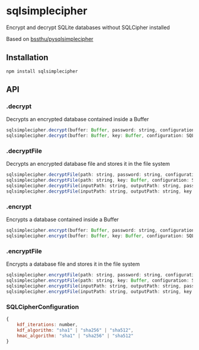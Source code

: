# sqlsimplecipher
Encrypt and decrypt SQLite databases without SQLCipher installed

Based on [bssthu/pysqlsimplecipher](https://github.com/bssthu/pysqlsimplecipher)

## Installation
`npm install sqlsimplecipher`

## API
### .decrypt
Decrypts an encrypted database contained inside a Buffer
```js
sqlsimplecipher.decrypt(buffer: Buffer, password: string, configuration: SQLCipherConfiguration): Buffer;
sqlsimplecipher.decrypt(buffer: Buffer, key: Buffer, configuration: SQLCipherConfiguration): Buffer;
```

### .decryptFile
Decrypts an encrypted database file and stores it in the file system
```js
sqlsimplecipher.decryptFile(path: string, password: string, configuration: SQLCipherConfiguration): void;
sqlsimplecipher.decryptFile(path: string, key: Buffer, configuration: SQLCipherConfiguration): void;
sqlsimplecipher.decryptFile(inputPath: string, outputPath: string, password: string, configuration: SQLCipherConfiguration): void;
sqlsimplecipher.decryptFile(inputPath: string, outputPath: string, key: Buffer, configuration: SQLCipherConfiguration): void;
```

### .encrypt
Encrypts a database contained inside a Buffer
```js
sqlsimplecipher.encrypt(buffer: Buffer, password: string, configuration: SQLCipherConfiguration): Buffer;
sqlsimplecipher.encrypt(buffer: Buffer, key: Buffer, configuration: SQLCipherConfiguration): Buffer;
```

### .encryptFile
Encrypts a database file and stores it in the file system
```js
sqlsimplecipher.encryptFile(path: string, password: string, configuration: SQLCipherConfiguration): void;
sqlsimplecipher.encryptFile(path: string, key: Buffer, configuration: SQLCipherConfiguration): void;
sqlsimplecipher.encryptFile(inputPath: string, outputPath: string, password: string, configuration: SQLCipherConfiguration): void;
sqlsimplecipher.encryptFile(inputPath: string, outputPath: string, key: Buffer, configuration: SQLCipherConfiguration): void;
```

### SQLCipherConfiguration
```js
{
	kdf_iterations: number,
	kdf_algorithm: "sha1" | "sha256" | "sha512",
	hmac_algorithm: "sha1" | "sha256" | "sha512"
}
```